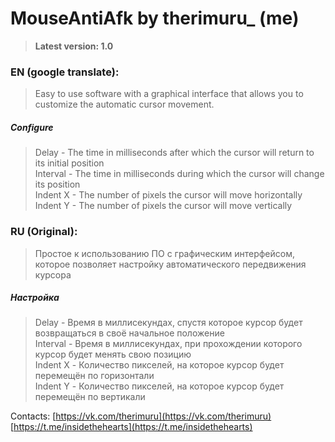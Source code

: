# MouseAntiAfk by therimuru_ (me)

> **Latest version: 1.0**

### EN (google translate):
> Easy to use software with a graphical interface that allows you to customize the automatic cursor movement. <br/>
##### Configure
> Delay - The time in milliseconds after which the cursor will return to its initial position <br/>
> Interval - The time in milliseconds during which the cursor will change its position <br/>
> Indent X - The number of pixels the cursor will move horizontally <br/>
> Indent Y - The number of pixels the cursor will move vertically <br/>

### RU (Original):
> Простое к использованию ПО с графическим интерфейсом, которое позволяет настройку автоматического передвижения курсора <br/>
##### Настройка
> Delay - Время в миллисекундах, спустя которое курсор будет возвращаться в своё начальное положение <br/>
> Interval - Время в миллисекундах, при прохождении которого курсор будет менять свою позицию <br/>
> Indent X - Количество пикселей, на которое курсор будет перемещён по горизонтали <br/>
> Indent Y - Количество пикселей, на которое курсор будет перемещён по вертикали <br/>

Contacts:
[https://vk.com/therimuru](https://vk.com/therimuru)
[https://t.me/insidethehearts](https://t.me/insidethehearts)

